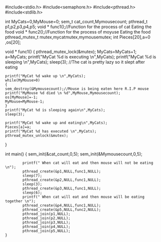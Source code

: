 #include<stdio.h>
#include<semaphore.h>
#include<pthread.h>
#include<stdlib.h>

int MyCats=0,MyMouse=0;
sem_t cat_count,Mymousecount;
pthread_t p1,p2,p3,p4,p5;
void * func1();//Function for the process of cat Eating the food
void * func2();//Function for the process of moyuse Eating the food
pthread_mutex_t mutex,mycatmutex,mymousemutex;
int Pieces[20],a=0 ,os[20];

void * func1()
{
	pthread_mutex_lock(&mutex);
	MyCats=MyCats+1;
	a=MyCats;
	printf("MyCat %d is  executing \n",MyCats);
	printf("MyCat %d is sleeping \n",MyCats);
	sleep(3); //The cat is pretty lazy so it slept after eating 
	
	printf("MyCat %d wake up \n",MyCats);
	while(MyMouse>0)
	{
	sem_destroy(&Mymousecount);//Mouse is being eaten here R.I.P mouse 
	printf("MyMouse %d died \n %d",MyMouse,Mymousecount);
	os[MyMouse]=-1;
	MyMouse=MyMouse-1;
	}
	printf("MyCat %d is sleeping again\n",MyCats);
	sleep(3);
	
	printf("MyCat %d wake up and eating\n",MyCats);
	Pieces[a]=a;
	printf("MyCat %d has executed \n",MyCats);
	pthread_mutex_unlock(&mutex);
}

int main()
{
	sem_init(&cat_count,0,5);
	sem_init(&Mymousecount,0,5);
	
			printf(" When cat will eat and then mouse will not be eating \n");
			pthread_create(&p1,NULL,func1,NULL);
			sleep(7);
			pthread_create(&p2,NULL,func1,NULL);
			sleep(3);
			pthread_create(&p3,NULL,func1,NULL);
			sleep(6);
			printf(" When cat will eat and then mouse will be eating together \n");
			pthread_create(&p4,NULL,func1,NULL);
			pthread_create(&p5,NULL,func2,NULL);
			pthread_join(p1,NULL);
			pthread_join(p2,NULL);
			pthread_join(p3,NULL);
			pthread_join(p4,NULL);
			pthread_join(p5,NULL);
	}
